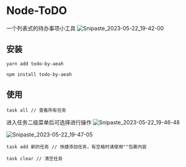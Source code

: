 # Node-ToDO
一个列表式的待办事项小工具
![Snipaste_2023-05-22_19-42-00](https://github.com/AeahKa/Node-ToDO/assets/106063134/0f9822c6-61d4-46e4-b288-aa935db907cc)
## 安装
```
yarn add todo-by-aeah

npm install todo-by-aeah
```
## 使用
```
task all // 查看所有任务
```
进入任务二级菜单后可选择进行操作
![Snipaste_2023-05-22_19-46-48](https://github.com/AeahKa/Node-ToDO/assets/106063134/dde76f63-7a52-4d7a-9da2-2ee9270eba07)

![Snipaste_2023-05-22_19-47-05](https://github.com/AeahKa/Node-ToDO/assets/106063134/9f6374ed-ce31-4927-9156-0f4e379b6043)

```
task add 新的任务 // 快捷添加任务，有空格时请使用""包裹内容
```
```
task clear // 清空任务
```
